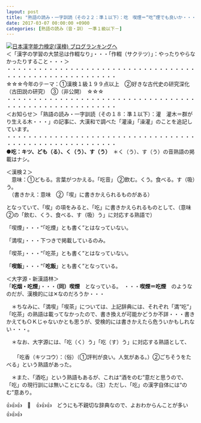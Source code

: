 ```yaml
---
layout: post
title: "熟語の読み・一字訓読（その２２：準１以下）：吃　喫煙＝“吃”煙でも良いか・・・"
date: 2017-03-07 00:00:00 +0900
categories: [熟語の読み（音・訓）　ー準１級以下－]
---
```


[![](/syuusyuu9701/assets/images/熟語の読み・一字訓読（その２２：準１以下）：吃-喫煙＝“吃”煙でも良いか・・・-br_c_3028_1.gif)](http://blog.with2.net/link.php?1659096:3028 "日本漢字能力検定(漢検) ブログランキングへ")[日本漢字能力検定(漢検) ブログランキングへ](http://blog.with2.net/link.php?1659096:3028)  
＜「漢字の学習の大禁忌は作輟なり」・・・「作輟（サクテツ）」：やったりやらなかったりすること・・・＞  
・・・・・・・・・・・・・・・・・・・・・・・・・・・・・・・・・・・・・・・・・・・・・・・・・・・・・・・・・  
☆☆☆今年のテーマ：①漢検１級１９９点以上　②好きな古代史の研究深化（古田説の研究）　③（非公開）　☆☆☆　　  
・・・・・・・・・・・・・・・・・・・・・・・・・・・・・・・・・・・・・・・・・・・・・・・・・・・・・・・・・  
＜お知らせ＞「熟語の読み・一字訓読（その１８：準１以下）：灌　灌木＝群がり生える木・・・」の記事に、大漢和で調べた「灌澡」「澡灌」のことを追記しています。  
・・・・・・・・・・・・・・・・・・・・・・・・・・・・・・・・・・・・・・・・・・・・・・・・・・・・・・・・・  
**●吃：キツ、ども（る）、く（う）、す（う）**　＊く（う）、す（う）の音熟語の掲載はナシ。  
  
＜漢検２＞  
　意味：①どもる。言葉がつかえる。「吃音」 ②飲む。くう。食べる。す（吸）う。  
　（書きかえ：意味　②「喫」に書きかえられるものがある）  
  
となっていて、「喫」の項をみると、「吃」に書きかえられるものとして、（意味②の「飲む、くう、食べる、す（吸）う」に対応する熟語で）  
  
「喫煙」・・・“「吃煙」とも書く”とはなっていない。  
  
「満喫」・・・下つきで掲載しているのみ。  
  
「喫茶」・・・“「吃茶」とも書く”とはなっていない。  
  
「**喫飯**」・・・“「**吃飯**」とも書く”となっている。  
  
＜大字源・新漢語林＞  
「**吃烟・吃煙**」・・・**（同）喫煙**　となっている。　・・・**喫煙＝吃煙**　のようなのだが、漢検的には✕なのだろうか・・・  
  
　＊ちなみに、「満喫」「喫茶」については、上記辞典には、それぞれ「満“吃”」「吃茶」の熟語は載ってなかったので、書き換えが可能かどうか不詳・・・書きかえてもＯＫじゃないかとも思うが、受検的には書きかえたら危ういかもしれない・・・。  
  
　＊なお、大字源には、「吃（く）う」「吃（す）う」に対応する熟語として、  
　  
　　「吃香（キツコウ）：（俗）（①評判が良い。人気がある。）②ごちそうをたべる」という熟語があった。  
  
　＊また、「酒吃」という熟語もあるが、これは“酒をのむ”意だと思うので、「吃」の現行訓には無いことになる。（注）ただし、「吃」の漢字自体には“のむ”意あり。  
  
👍👍👍　🐔　👍👍👍　どうにも不親切な辞典なので、よおわからんことが多い　👍👍👍  